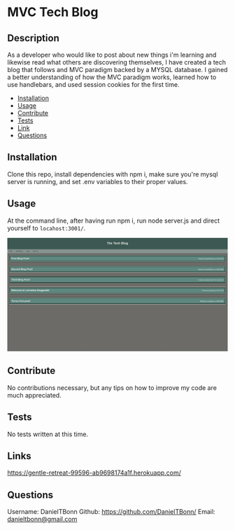 # MVC Tech Blog

## Description
  
As a developer who would like to post about new things i'm learning and likewise read what others are discovering themselves, I have created a tech blog that follows and MVC paradigm backed by a MYSQL database. I gained a better understanding of how the MVC paradigm works, learned how to use handlebars, and used session cookies for the first time.

- [Installation](#installation)
- [Usage](#usage)
- [Contribute](#contribute)
- [Tests](#tests)
- [Link](#links)
- [Questions](#questions)

## Installation
  
Clone this repo, install dependencies with npm i, make sure you're mysql server is running, and set .env variables to their proper values.

## Usage
  
At the command line, after having run npm i, run node server.js and direct yourself to `locahost:3001/`.

![MVC-tech-blog](./assets/images/MVC-tech-blog.png)

## Contribute
  
No contributions necessary, but any tips on how to improve my code are much appreciated.

## Tests
  
No tests written at this time.

## Links

https://gentle-retreat-99596-ab9698174a1f.herokuapp.com/

## Questions

Username: DanielTBonn
Github: https://github.com/DanielTBonn/
Email: danieltbonn@gmail.com